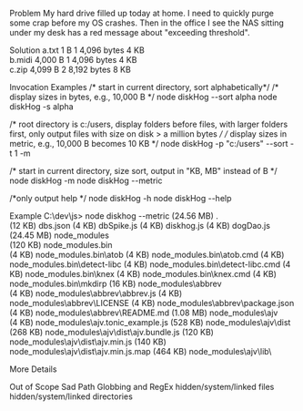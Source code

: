 Problem
My hard drive filled up today at home. I need to quickly purge some crap before my OS crashes.
Then in the office I see the NAS sitting under my desk has a red message about "exceeding threshold".
  
Solution
   a.txt         1 B         1           4,096 bytes	      4 KB	
   b.midi    4,000 B         1           4,096 bytes	      4 KB	
   c.zip     4,099 B         2           8,192 bytes	      8 KB	

Invocation Examples
/* start in current directory, sort alphabetically*/
/* display sizes in bytes, e.g., 10,000 B */
node diskHog --sort alpha
node diskHog -s alpha

/* root directory is c:/users,  display folders before files, with larger folders first, only output files with size on disk > a million bytes */
/* display sizes in metric,  e.g., 10,000 B becomes 10 KB */
node diskHog -p "c:/users" --sort -t 1 -m

/* start in current directory, size sort, output in "KB, MB" instead of B */
node diskHog -m
node diskHog --metric

/*only output help */
node diskHog -h
node diskHog --help
 
Example 
C:\dev\js> node diskhog --metric
(24.56 MB) .\
  (12 KB) dbs.json
  (4 KB) dbSpike.js
  (4 KB) diskhog.js
  (4 KB) dogDao.js
  (24.45 MB) node_modules\
    (120 KB) node_modules\.bin\
      (4 KB) node_modules\.bin\atob
      (4 KB) node_modules\.bin\atob.cmd
      (4 KB) node_modules\.bin\detect-libc
      (4 KB) node_modules\.bin\detect-libc.cmd
      (4 KB) node_modules\.bin\knex
      (4 KB) node_modules\.bin\knex.cmd
      (4 KB) node_modules\.bin\mkdirp
    (16 KB) node_modules\abbrev\
      (4 KB) node_modules\abbrev\abbrev.js
      (4 KB) node_modules\abbrev\LICENSE
      (4 KB) node_modules\abbrev\package.json
      (4 KB) node_modules\abbrev\README.md
    (1.08 MB) node_modules\ajv\
      (4 KB) node_modules\ajv\.tonic_example.js
      (528 KB) node_modules\ajv\dist\
        (268 KB) node_modules\ajv\dist\ajv.bundle.js
        (120 KB) node_modules\ajv\dist\ajv.min.js
        (140 KB) node_modules\ajv\dist\ajv.min.js.map
      (464 KB) node_modules\ajv\lib\

More Details

Out of Scope
Sad Path
Globbing and RegEx
hidden/system/linked files
hidden/system/linked directories
